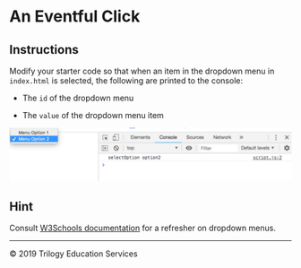 # An Eventful Click

## Instructions

Modify your starter code so that when an item in the dropdown menu in `index.html` is selected, the following are printed to the console:

* The `id` of the dropdown menu

* The `value` of the dropdown menu item

![Images/onchange01.png](Images/onchange01.png)

## Hint

Consult [W3Schools documentation](https://www.w3schools.com/tags/tag_select.asp) for a refresher on dropdown menus.

---
 © 2019 Trilogy Education Services 

